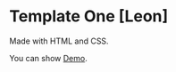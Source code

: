 # Template One [Leon]
Made with HTML and CSS.

You can show [Demo](https://islamothman0.github.io/LeonTemplate/).
